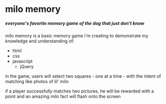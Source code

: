 # milo memory
##### everyone's favorite memory game of the dog that just don't know

milo memory is a basic memory game i'm creating 
to demonstrate my knowledge and understanding of:
+ html
+ css
+ javascript
  + jQuery

in the game, users will select two squares - one at a time - with the
intent of matching like photos of lil' milo

if a player successfully matches two pictures, he will be rewarded
with a point and an amazing milo fact will flash onto the screen
